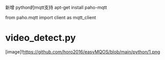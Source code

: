 新增 python的mqtt支持
apt-get install paho-mqtt


from paho.mqtt import client as mqtt_client 


# video_detect.py 
[image]!https://github.com/horo2016/easyMQOS/blob/main/python/1.png

